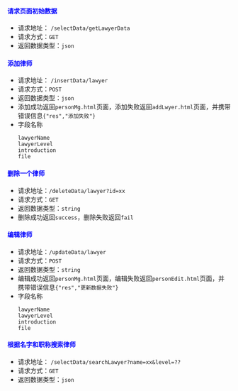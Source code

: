 #### <font color="blue">请求页面初始数据</font>
- 请求地址： `/selectData/getLawyerData`
- 请求方式：`GET`
- 返回数据类型：`json`

#### <font color="blue">添加律师</font>
- 请求地址： `/insertData/lawyer`
- 请求方式：`POST`
- 返回数据类型：`json`
- 添加成功返回`personMg.html`页面，添加失败返回`addLwyer.html`页面，并携带错误信息`{"res","添加失败"}`
- 字段名称
    ```
    lawyerName
    lawyerLevel
    introduction
    file
    ```

#### <font color="blue">删除一个律师</font>
- 请求地址：`/deleteData/lawyer?id=xx`
- 请求方式：`GET`
- 返回数据类型：`string`
- 删除成功返回`success`，删除失败返回`fail`

#### <font color="blue">编辑律师</font>
- 请求地址：`/updateData/lawyer`
- 请求方式：`POST`
- 返回数据类型：`string`
- 编辑成功返回`personMg.html`页面，编辑失败返回`personEdit.html`页面，并携带错误信息`{"res","更新数据失败"}`
- 字段名称
    ```
    lawyerName
    lawyerLevel
    introduction
    file
    ```

#### <font color="blue">根据名字和职称搜索律师</font>
- 请求地址： `/selectData/searchLawyer?name=xx&level=??`
- 请求方式：`GET`
- 返回数据类型：`json`
